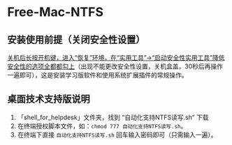 # Free-Mac-NTFS

## 安装使用前提（关闭安全性设置）

[关机后长按开机键，进入“恢复”环境，在“实用工具”->“启动安全性实用工具”降低安全性的选项全都都勾上](https://www.pcbiji.com/212402.html)（出现不能更改安全性设置，关机盒盖，30秒后再操作一遍即可），这是安装学习版软件和使用系统扩展插件的常规操作。

## 桌面技术支持版说明

1. 「shell_for_helpdesk」文件夹，找到 “自动化支持NTFS读写.sh” 下载
2. 在终端授权脚本文件，如：`chmod 777 自动化支持NTFS读写.sh`。
3. 在终端下直接 `自动化支持NTFS读写.sh` 回车输入密码即可（只需输入一遍）。